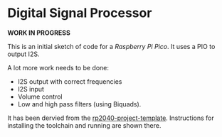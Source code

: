 # Digital Signal Processor

**WORK IN PROGRESS**

This is an initial sketch of code for a _Raspberry Pi Pico_. It uses a PIO to output I2S. 

A lot more work needs to be done:
* I2S output with correct frequencies
* I2S input
* Volume control
* Low and high pass filters (using Biquads).

It has been  dervied from the [rp2040-project-template](https://github.com/rp-rs/rp2040-project-template). Instructions for installing the toolchain and running are shown there. 
